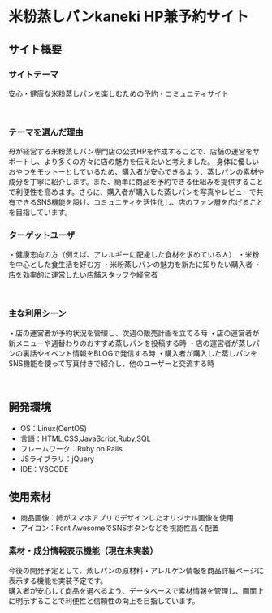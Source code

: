 # 米粉蒸しパンkaneki HP兼予約サイト

## サイト概要
### サイトテーマ
安心・健康な米粉蒸しパンを楽しむための予約・コミュニティサイト

​
### テーマを選んだ理由

母が経営する米粉蒸しパン専門店の公式HPを作成することで、店舗の運営をサポートし、より多くの方々に店の魅力を伝えたいと考えました。
身体に優しいおやつをモットーとしているため、購入者が安心できるよう、蒸しパンの素材や成分を丁寧に紹介します。また、簡単に商品を予約できる仕組みを提供することで利便性を高めます。さらに、購入者が購入した蒸しパンを写真やレビューで共有できるSNS機能を設け、コミュニティを活性化し、店のファン層を広げることを目指しています。


### ターゲットユーザ
・健康志向の方（例えば、アレルギーに配慮した食材を求めている人）
・米粉を中心とした食生活を好む方
・米粉蒸しパンの魅力を新たに知りたい購入者
・店を効率的に運営したい店舗スタッフや経営者

​
### 主な利用シーン
・店の運営者が予約状況を管理し、次週の販売計画を立てる時
・店の運営者が新メニューや週替わりのおすすめ蒸しパンを投稿する時
・店の運営者が蒸しパンの裏話やイベント情報をBLOGで発信する時
・購入者が購入した蒸しパンをSNS機能を使って写真付きで紹介し、他のユーザーと交流する時

​
​
## 開発環境
- OS：Linux(CentOS)
- 言語：HTML,CSS,JavaScript,Ruby,SQL
- フレームワーク：Ruby on Rails
- JSライブラリ：jQuery
- IDE：VSCODE
​
## 使用素材
- 商品画像：姉がスマホアプリでデザインしたオリジナル画像を使用
- アイコン：Font AwesomeでSNSボタンなどを視認性高く配置



### 素材・成分情報表示機能（現在未実装）

今後の開発予定として、蒸しパンの原材料・アレルゲン情報を商品詳細ページに表示する機能を実装予定です。  
購入者が安心して商品を選べるよう、データベースで素材情報を管理し、画面上に明示することで利便性と信頼性の向上を目指しています。